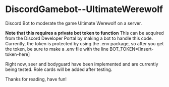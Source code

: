 # DiscordGamebot--UltimateWerewolf
Discord Bot to moderate the game Ultimate Werewolf on a server.

**Note that this requires a private bot token to function** 
This can be acquired from the Discord Developer Portal by making a bot to handle this code.
Currently, the token is protected by using the .env package, so after you get the token, be sure to make a .env file with the line 
BOT_TOKEN=[insert-token-here]

Right now, seer and bodyguard have been implemented and are currently being tested. 
Role cards will be added after testing.

Thanks for reading, have fun!
